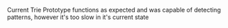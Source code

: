 Current Trie Prototype functions as expected and was capable of detecting patterns, however it's too slow in it's current state 

